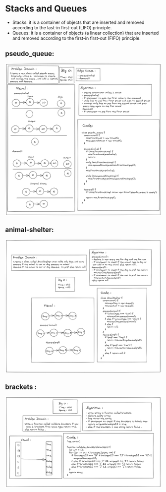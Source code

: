 # Stacks and Queues
- Stacks: it is a container of objects that are inserted and removed according to the last-in first-out (LIFO) principle. 
- Queues: it is a container of objects (a linear collection) that are inserted and removed according to the first-in first-out (FIFO) principle.

## pseudo_queue: 

![pseudo_queue](code-11.png)

## animal-shelter: 

![animal-shelter](animal-shelter.png)


## brackets : 

![brackets](brackets.png)